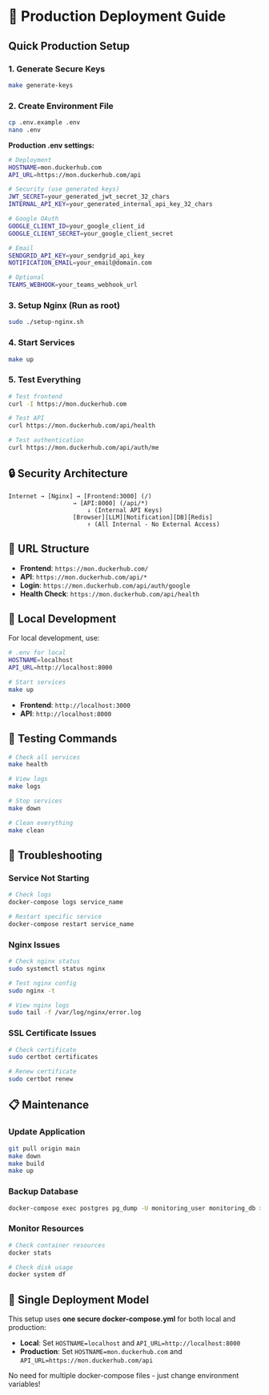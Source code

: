 # 🚀 Production Deployment Guide

## Quick Production Setup

### 1. **Generate Secure Keys**
```bash
make generate-keys
```

### 2. **Create Environment File**
```bash
cp .env.example .env
nano .env
```

**Production .env settings:**
```bash
# Deployment
HOSTNAME=mon.duckerhub.com
API_URL=https://mon.duckerhub.com/api

# Security (use generated keys)
JWT_SECRET=your_generated_jwt_secret_32_chars
INTERNAL_API_KEY=your_generated_internal_api_key_32_chars

# Google OAuth
GOOGLE_CLIENT_ID=your_google_client_id
GOOGLE_CLIENT_SECRET=your_google_client_secret

# Email
SENDGRID_API_KEY=your_sendgrid_api_key
NOTIFICATION_EMAIL=your_email@domain.com

# Optional
TEAMS_WEBHOOK=your_teams_webhook_url
```

### 3. **Setup Nginx (Run as root)**
```bash
sudo ./setup-nginx.sh
```

### 4. **Start Services**
```bash
make up
```

### 5. **Test Everything**
```bash
# Test frontend
curl -I https://mon.duckerhub.com

# Test API
curl https://mon.duckerhub.com/api/health

# Test authentication
curl https://mon.duckerhub.com/api/auth/me
```

## 🔒 Security Architecture

```
Internet → [Nginx] → [Frontend:3000] (/)
                  → [API:8000] (/api/*)
                      ↓ (Internal API Keys)
                  [Browser][LLM][Notification][DB][Redis]
                      ↑ (All Internal - No External Access)
```

## 📍 URL Structure

- **Frontend**: `https://mon.duckerhub.com/`
- **API**: `https://mon.duckerhub.com/api/*`
- **Login**: `https://mon.duckerhub.com/api/auth/google`
- **Health Check**: `https://mon.duckerhub.com/api/health`

## 🔧 Local Development

For local development, use:
```bash
# .env for local
HOSTNAME=localhost
API_URL=http://localhost:8000

# Start services
make up
```

- **Frontend**: `http://localhost:3000`
- **API**: `http://localhost:8000`

## 🧪 Testing Commands

```bash
# Check all services
make health

# View logs
make logs

# Stop services
make down

# Clean everything
make clean
```

## 🚨 Troubleshooting

### Service Not Starting
```bash
# Check logs
docker-compose logs service_name

# Restart specific service
docker-compose restart service_name
```

### Nginx Issues
```bash
# Check nginx status
sudo systemctl status nginx

# Test nginx config
sudo nginx -t

# View nginx logs
sudo tail -f /var/log/nginx/error.log
```

### SSL Certificate Issues
```bash
# Check certificate
sudo certbot certificates

# Renew certificate
sudo certbot renew
```

## 📋 Maintenance

### Update Application
```bash
git pull origin main
make down
make build
make up
```

### Backup Database
```bash
docker-compose exec postgres pg_dump -U monitoring_user monitoring_db > backup.sql
```

### Monitor Resources
```bash
# Check container resources
docker stats

# Check disk usage
docker system df
```

## 🎯 Single Deployment Model

This setup uses **one secure docker-compose.yml** for both local and production:

- **Local**: Set `HOSTNAME=localhost` and `API_URL=http://localhost:8000`
- **Production**: Set `HOSTNAME=mon.duckerhub.com` and `API_URL=https://mon.duckerhub.com/api`

No need for multiple docker-compose files - just change environment variables!
